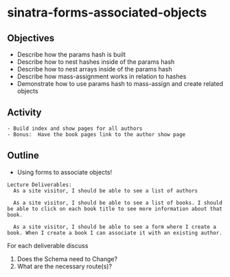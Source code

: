 # sinatra-forms-associated-objects

## Objectives

* Describe how the params hash is built
* Describe how to nest hashes inside of the params hash
* Describe how to nest arrays inside of the params hash
* Describe how mass-assignment works in relation to hashes
* Demonstrate how to use params hash to mass-assign and create related objects


## Activity
    - Build index and show pages for all authors
    - Bonus:  Have the book pages link to the author show page
    
## Outline

* Using forms to associate objects!

```text
Lecture Deliverables:
  As a site visitor, I should be able to see a list of authors
 
  As a site visitor, I should be able to see a list of books. I should be able to click on each book title to see more information about that book.

  As a site visitor, I should be able to see a form where I create a book. When I create a book I can associate it with an existing author.
```

For each deliverable discuss

1. Does the Schema need to Change?
2. What are the necessary route\(s\)?
